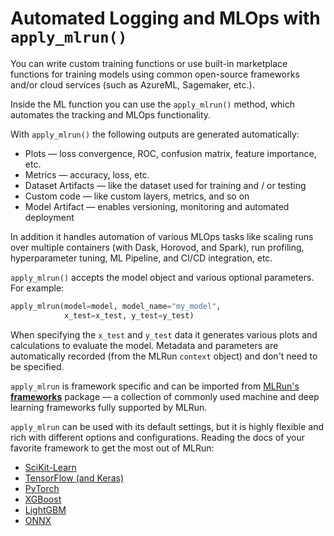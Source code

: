 # Automated Logging and MLOps with `apply_mlrun()`

You can write custom training functions or use built-in marketplace functions for training models using 
common open-source frameworks and/or cloud services (such as AzureML, Sagemaker, etc.). 

Inside the ML function you can use the `apply_mlrun()` method, which automates the tracking and MLOps
functionality.

With `apply_mlrun()` the following outputs are generated automatically:
* Plots &mdash; loss convergence, ROC, confusion matrix, feature importance, etc.
* Metrics &mdash; accuracy, loss, etc.
* Dataset Artifacts &mdash; like the dataset used for training and / or testing
* Custom code &mdash; like custom layers, metrics, and so on
* Model Artifact &mdash; enables versioning, monitoring and automated deployment

In addition it handles automation of various MLOps tasks like scaling runs over multiple containers 
(with Dask, Horovod, and Spark), run profiling, hyperparameter tuning, ML Pipeline, and CI/CD integration, etc.

`apply_mlrun()` accepts the model object and various optional parameters. For example:

```python
apply_mlrun(model=model, model_name="my_model", 
            x_test=x_test, y_test=y_test)
```

When specifying the `x_test` and `y_test` data it generates various plots and calculations to evaluate the model.
Metadata and parameters are automatically recorded (from the MLRun `context` object) and don't need to be specified.

`apply_mlrun` is framework specific and can be imported from [MLRun's **frameworks**](https://docs.mlrun.org/en/latest/api/mlrun.frameworks/index.html) 
package &mdash; a collection of commonly used machine and deep learning frameworks fully supported by MLRun.

`apply_mlrun` can be used with its default settings, but it is highly flexible and rich with different options and 
configurations. Reading the docs of your favorite framework to get the most out of MLRun:
- [SciKit-Learn](https://docs.mlrun.org/en/latest/api/mlrun.frameworks/mlrun.frameworks.sklearn.html)
- [TensorFlow (and Keras)](https://docs.mlrun.org/en/latest/api/mlrun.frameworks/mlrun.frameworks.tf_keras.html)
- [PyTorch](https://docs.mlrun.org/en/latest/api/mlrun.frameworks/mlrun.frameworks.pytorch.html) 
- [XGBoost](https://docs.mlrun.org/en/latest/api/mlrun.frameworks/mlrun.frameworks.xgboost.html) 
- [LightGBM](https://docs.mlrun.org/en/latest/api/mlrun.frameworks/mlrun.frameworks.lgbm.html) 
- [ONNX](https://docs.mlrun.org/en/latest/api/mlrun.frameworks/mlrun.frameworks.onnx.html)
